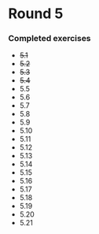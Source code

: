 # Round 5

### Completed exercises


* ~~5.1~~
* ~~5.2~~
* ~~5.3~~
* ~~5.4~~
* 5.5
* 5.6
* 5.7
* 5.8
* 5.9
* 5.10
* 5.11
* 5.12
* 5.13
* 5.14
* 5.15
* 5.16
* 5.17
* 5.18
* 5.19
* 5.20
* 5.21
